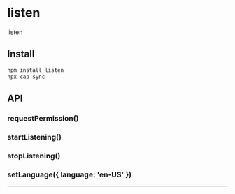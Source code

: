 # listen

listen

## Install

```bash
npm install listen
npx cap sync
```

## API

<docgen-api>

### requestPermission()
### startListening()
### stopListening()
### setLanguage({ language: 'en-US' })

--------------------

</docgen-api>
